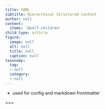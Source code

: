 ```yaml
---
title: YAML
subtitle: Hierarchical Structured Content
author: null
content:
  items: '@self.children'
child_type: article
figure:
  image: null
  alt: null
  title: null
  caption: null
taxonomy:
  tag:
  - null
  category:
  - null
---
```


- used for config and markdown frontmatter

===
